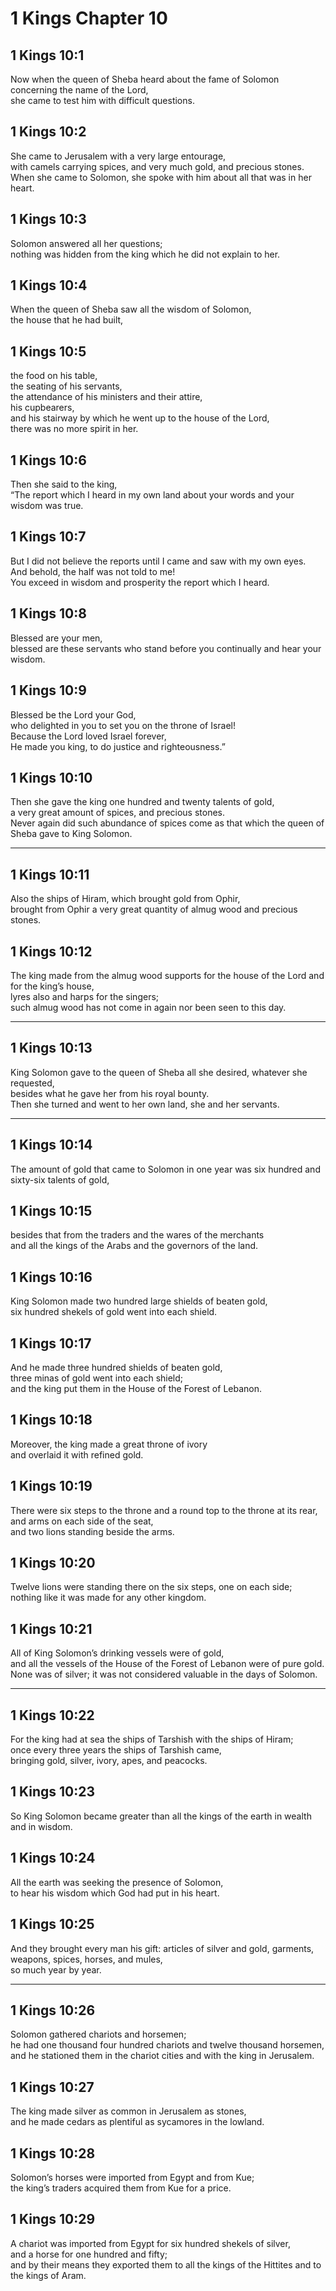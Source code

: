 # 1 Kings Chapter 10

## 1 Kings 10:1

Now when the queen of Sheba heard about the fame of Solomon concerning the name of the Lord,  
she came to test him with difficult questions.

## 1 Kings 10:2

She came to Jerusalem with a very large entourage,  
with camels carrying spices, and very much gold, and precious stones.  
When she came to Solomon, she spoke with him about all that was in her heart.

## 1 Kings 10:3

Solomon answered all her questions;  
nothing was hidden from the king which he did not explain to her.

## 1 Kings 10:4

When the queen of Sheba saw all the wisdom of Solomon,  
the house that he had built,

## 1 Kings 10:5

the food on his table,  
the seating of his servants,  
the attendance of his ministers and their attire,  
his cupbearers,  
and his stairway by which he went up to the house of the Lord,  
there was no more spirit in her.

## 1 Kings 10:6

Then she said to the king,  
“The report which I heard in my own land about your words and your wisdom was true.

## 1 Kings 10:7

But I did not believe the reports until I came and saw with my own eyes.  
And behold, the half was not told to me!  
You exceed in wisdom and prosperity the report which I heard.

## 1 Kings 10:8

Blessed are your men,  
blessed are these servants who stand before you continually and hear your wisdom.

## 1 Kings 10:9

Blessed be the Lord your God,  
who delighted in you to set you on the throne of Israel!  
Because the Lord loved Israel forever,  
He made you king, to do justice and righteousness.”

## 1 Kings 10:10

Then she gave the king one hundred and twenty talents of gold,  
a very great amount of spices, and precious stones.  
Never again did such abundance of spices come as that which the queen of Sheba gave to King Solomon.

---

## 1 Kings 10:11

Also the ships of Hiram, which brought gold from Ophir,  
brought from Ophir a very great quantity of almug wood and precious stones.

## 1 Kings 10:12

The king made from the almug wood supports for the house of the Lord and for the king’s house,  
lyres also and harps for the singers;  
such almug wood has not come in again nor been seen to this day.

---

## 1 Kings 10:13

King Solomon gave to the queen of Sheba all she desired, whatever she requested,  
besides what he gave her from his royal bounty.  
Then she turned and went to her own land, she and her servants.

---

## 1 Kings 10:14

The amount of gold that came to Solomon in one year was six hundred and sixty-six talents of gold,

## 1 Kings 10:15

besides that from the traders and the wares of the merchants  
and all the kings of the Arabs and the governors of the land.

## 1 Kings 10:16

King Solomon made two hundred large shields of beaten gold,  
six hundred shekels of gold went into each shield.

## 1 Kings 10:17

And he made three hundred shields of beaten gold,  
three minas of gold went into each shield;  
and the king put them in the House of the Forest of Lebanon.

## 1 Kings 10:18

Moreover, the king made a great throne of ivory  
and overlaid it with refined gold.

## 1 Kings 10:19

There were six steps to the throne and a round top to the throne at its rear,  
and arms on each side of the seat,  
and two lions standing beside the arms.

## 1 Kings 10:20

Twelve lions were standing there on the six steps, one on each side;  
nothing like it was made for any other kingdom.

## 1 Kings 10:21

All of King Solomon’s drinking vessels were of gold,  
and all the vessels of the House of the Forest of Lebanon were of pure gold.  
None was of silver; it was not considered valuable in the days of Solomon.

---

## 1 Kings 10:22

For the king had at sea the ships of Tarshish with the ships of Hiram;  
once every three years the ships of Tarshish came,  
bringing gold, silver, ivory, apes, and peacocks.

## 1 Kings 10:23

So King Solomon became greater than all the kings of the earth in wealth and in wisdom.

## 1 Kings 10:24

All the earth was seeking the presence of Solomon,  
to hear his wisdom which God had put in his heart.

## 1 Kings 10:25

And they brought every man his gift: articles of silver and gold, garments, weapons, spices, horses, and mules,  
so much year by year.

---

## 1 Kings 10:26

Solomon gathered chariots and horsemen;  
he had one thousand four hundred chariots and twelve thousand horsemen,  
and he stationed them in the chariot cities and with the king in Jerusalem.

## 1 Kings 10:27

The king made silver as common in Jerusalem as stones,  
and he made cedars as plentiful as sycamores in the lowland.

## 1 Kings 10:28

Solomon’s horses were imported from Egypt and from Kue;  
the king’s traders acquired them from Kue for a price.

## 1 Kings 10:29

A chariot was imported from Egypt for six hundred shekels of silver,  
and a horse for one hundred and fifty;  
and by their means they exported them to all the kings of the Hittites and to the kings of Aram.
